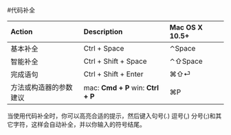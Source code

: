 #代码补全

| Action | Description | Mac OS X 10.5+ |
| :--- | :--- | :--- |
| 基本补全 | Ctrl + Space | ⌃Space |
| 智能补全 | Ctrl + Shift + Space | ⌃⇧Space |
| 完成语句 | Ctrl + Shift + Enter | ⌘⇧⏎ |
| 方法或构造器的参数建议 | mac: **Cmd + P** win: **Ctrl + P** | ⌘P |

当使用代码补全时，你可以高亮合适的提示，然后键入句号\(.\) 逗号\(,\) 分号\(;\)和其它字符，这样会自动补全，并以你输入的符号结尾。